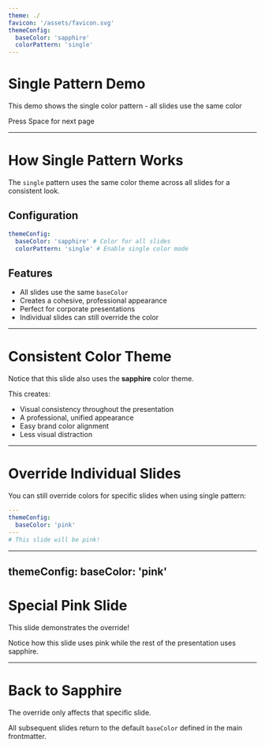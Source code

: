 ```yaml
---
theme: ./
favicon: '/assets/favicon.svg'
themeConfig:
  baseColor: 'sapphire'
  colorPattern: 'single'
---
```


# Single Pattern Demo

This demo shows the single color pattern - all slides use the same color

<div class="pt-12">
  <span @click="$slidev.nav.next" class="w-full px-2 py-1 rounded cursor-pointer" flex="~ justify-center items-center gap-2" hover="bg-white bg-opacity-10">
    Press Space for next page <div class="i-carbon:arrow-right inline-block"/>
  </span>
</div>

---

# How Single Pattern Works

The `single` pattern uses the same color theme across all slides for a consistent look.

## Configuration

```yaml
themeConfig:
  baseColor: 'sapphire' # Color for all slides
  colorPattern: 'single' # Enable single color mode
```

## Features

- All slides use the same `baseColor`
- Creates a cohesive, professional appearance
- Perfect for corporate presentations
- Individual slides can still override the color

---

# Consistent Color Theme

Notice that this slide also uses the **sapphire** color theme.

This creates:

- Visual consistency throughout the presentation
- A professional, unified appearance
- Easy brand color alignment
- Less visual distraction

---

# Override Individual Slides

You can still override colors for specific slides when using single pattern:

```yaml
---
themeConfig:
  baseColor: 'pink'
---
# This slide will be pink!
```

---
themeConfig:
  baseColor: 'pink'
---

# Special Pink Slide

This slide demonstrates the override!

Notice how this slide uses pink while the rest of the presentation uses sapphire.

---

# Back to Sapphire

The override only affects that specific slide.

All subsequent slides return to the default `baseColor` defined in the main frontmatter.
